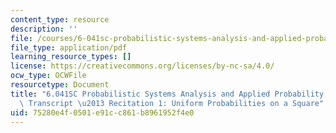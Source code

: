 ```yaml
---
content_type: resource
description: ''
file: /courses/6-041sc-probabilistic-systems-analysis-and-applied-probability-fall-2013/75280e4f0501e91cc861b8961952f4e0_MIT6_041SCF13_Uniform_Probabilities_on_a_Square_300k.pdf
file_type: application/pdf
learning_resource_types: []
license: https://creativecommons.org/licenses/by-nc-sa/4.0/
ocw_type: OCWFile
resourcetype: Document
title: "6.041SC Probabilistic Systems Analysis and Applied Probability, Fall 2013\
  \ Transcript \u2013 Recitation 1: Uniform Probabilities on a Square"
uid: 75280e4f-0501-e91c-c861-b8961952f4e0
---
```

